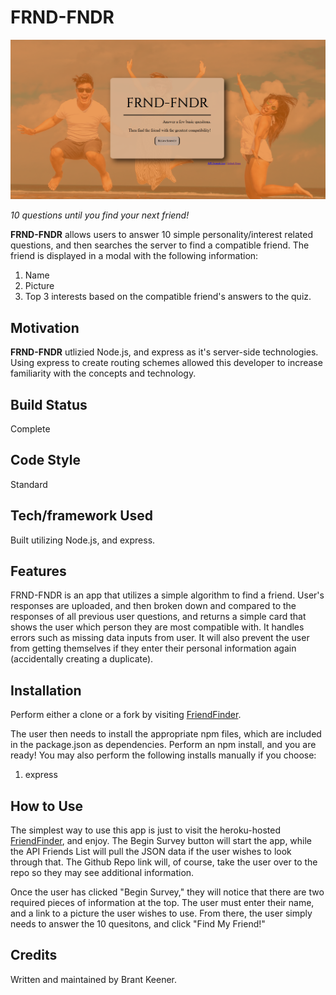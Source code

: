 
# FRND-FNDR

![Frnd-Fndr Capture](./app/public/images/frnd-fndr-cap.png)

*10 questions until you find your next friend!*

**FRND-FNDR** allows users to answer 10 simple personality/interest related questions, and then searches the server to find a compatible friend.
The friend is displayed in a modal with the following information:
1. Name
2. Picture
3. Top 3 interests based on the compatible friend's answers to the quiz.

## Motivation

**FRND-FNDR** utlizied Node.js, and express as it's server-side technologies. Using express to create routing schemes allowed this developer to increase familiarity with the concepts and technology.

## Build Status

Complete

## Code Style

Standard

## Tech/framework Used

Built utilizing Node.js, and express.

## Features

FRND-FNDR is an app that utilizes a simple algorithm to find a friend. User's responses are uploaded, and then broken down and compared to the responses of all previous user questions, and returns a simple card that shows the user which person they are most compatible with. It handles errors such as missing data inputs from user. It will also prevent the user from getting themselves if they enter their personal information again (accidentally creating a duplicate).

## Installation

Perform either a clone or a fork by visiting [FriendFinder](https://github.com/BrantKeener/FriendFinder).

The user then needs to install the appropriate npm files, which are included in the package.json as dependencies. Perform an npm install, and you are ready! You may also perform the following installs manually if you choose:
1. express

## How to Use

The simplest way to use this app is just to visit the heroku-hosted [FriendFinder](https://intense-inlet-81081.herokuapp.com/), and enjoy. The Begin Survey button will start the app, while the API Friends List will pull the JSON data if the user wishes to look through that. The Github Repo link will, of course, take the user over to the repo so they may see additional information.

Once the user has clicked "Begin Survey," they will notice that there are two required pieces of information at the top. The user must enter their name, and a link to a picture the user wishes to use. From there, the user simply needs to answer the 10 quesitons, and click "Find My Friend!"

## Credits

Written and maintained by Brant Keener.

